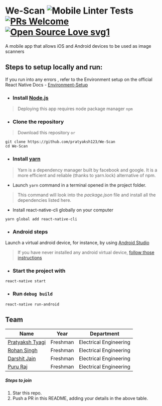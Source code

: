 # We-Scan ![Mobile Linter Tests](https://github.com/pratyaksh123/We-Scan/workflows/Mobile%20Linter%20Tests/badge.svg) [![PRs Welcome](https://img.shields.io/badge/PRs-welcome-brightgreen.svg?style=flat-square)](http://makeapullrequest.com) [![Open Source Love svg1](https://badges.frapsoft.com/os/v1/open-source.svg?v=103)](https://github.com/ellerbrock/open-source-badges/)
A mobile app that allows iOS and Android devices to be used as image scanners

## Steps to setup locally and run:
If you run into any errors , refer to the Environment setup on the official React Native Docs - [Environment-Setup](https://reactnative.dev/docs/environment-setup)

* ### Install [Node.js](https://nodejs.org/en/download/current/)
> Deploying this app requires node package manager `npm` 

* ### Clone the repository
> Download this repository `or`
```
git clone https://github.com/pratyaksh123/We-Scan
cd We-Scan
```
* ### Install [yarn](https://yarnpkg.com/en/docs/install)
> Yarn is a dependency manager built by facebook and google. It is a more efficient and reliable (thanks to yarn.lock) alternative of npm.
- Launch ``` yarn ``` command in a terminal opened in the project folder.
> This command will look into the *package.json* file and install all the dependencies listed here.
- Install react-native-cli globally on your computer
```
yarn global add react-native-cli
```
* ### Android steps
Launch a virtual android device, for instance, by using [Android Studio](https://developer.android.com/studio/run/managing-avds.html#viewing)

> If you have never installed any android virtual device, [follow those instructions](https://developer.android.com/studio/run/managing-avds.html#createavd)

* ### Start the project with
```
react-native start
```
* ### Run `debug build`
```
react-native run-android
```
## Team

|Name|Year|Department|
|--|--|--|
|[Pratyaksh Tyagi](https://github.com/pratyaksh123)|Freshman|Electrical Engineering|
|[Rohan Singh](https://github.com/rohansingh9001)| Freshman| Electrical Engineering|
|[Darshit Jain](https://github.com/DarshitJain04)|Freshman|Electrical Engineering|
|[Puru Raj](https://github.com/Puru-Raj)|Freshman|Electrical Engineering|

##### Steps to join

 1. Star this repo.
 2. Push a PR in this README, adding your details in the above table.

